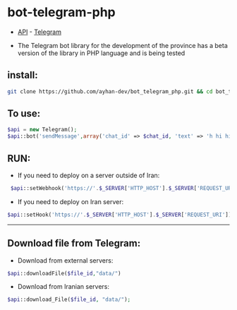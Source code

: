 # bot-telegram-php

  
 - [API](https://core.telegram.org/bots/api) - [Telegram](https://t.me/ayhan_dev)

  - The Telegram bot library for the development of the province has a beta version of the library in PHP language and is being tested


## install:
```bash
git clone https://github.com/ayhan-dev/bot_telegram_php.git && cd bot_telegram_php 
```


## To use:

  ```php
$api = new Telegram();
$api::bot('sendMessage',array('chat_id' => $chat_id, 'text' => 'h hi hi / @ayhan_dev'));
```


 ## RUN: 
  - If you need to deploy on a server outside of Iran:

```php
 $api::setWebhook('https://'.$_SERVER['HTTP_HOST'].$_SERVER['REQUEST_URI']);
```

  - If you need to deploy on Iran server:

```php
$api::setHook('https://'.$_SERVER['HTTP_HOST'].$_SERVER['REQUEST_URI']);
```
-----------------------------------------------------------------------------------------


## Download file from Telegram:

  - Download from external servers:
```php
$api::downloadFile($file_id,"data/")
```

  - Download from Iranian servers:
```php
$api::download_File($file_id, "data/");
```
